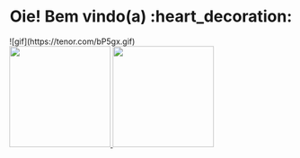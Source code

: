<h1 align="center"> Oie! Bem vindo(a) :heart_decoration:	</h1>
![gif](https://tenor.com/bP5gx.gif)

<div>
<a href="https://github.com/kmilapl">
<img height="180em" src="https://github-readme-stats.vercel.app/api/top-langs/?username=kmilapl&layout=compact&langs_count=7&theme=dracula"/>
<img height="180em" src="https://github-readme-stats.vercel.app/api?username=kmilapl&show_icons=true&theme=dracula&include_all_commits=true&count_private=true"/>
</div>
